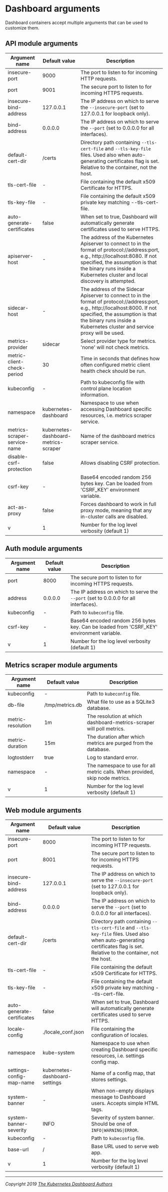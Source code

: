 # Dashboard arguments

Dashboard containers accept multiple arguments that can be used to customize them.

## API module arguments
| Argument name                | Default value                        | Description                                                                                                                                                                                                                                         |
|------------------------------|--------------------------------------|-----------------------------------------------------------------------------------------------------------------------------------------------------------------------------------------------------------------------------------------------------|
| insecure-port	               | 9000                                 | The port to listen to for incoming HTTP requests.                                                                                                                                                                                                   |
| port                         | 9001                                 | The secure port to listen to for incoming HTTPS requests.                                                                                                                                                                                           |
| insecure-bind-address        | 127.0.0.1                            | The IP address on which to serve the `--insecure-port` (set to 127.0.0.1 for loopback only).                                                                                                                                                        |
| bind-address                 | 0.0.0.0                              | The IP address on which to serve the `--port` (set to 0.0.0.0 for all interfaces).                                                                                                                                                                  |
| default-cert-dir             | /certs                               | Directory path containing `--tls-cert-file` and `--tls-key-file` files. Used also when auto-generating certificates flag is set. Relative to the container, not the host.                                                                           |
| tls-cert-file                | -                                    | File containing the default x509 Certificate for HTTPS.                                                                                                                                                                                             |
| tls-key-file                 | -                                    | File containing the default x509 private key matching --tls-cert-file.                                                                                                                                                                              |
| auto-generate-certificates   | false                                | When set to true, Dashboard will automatically generate certificates used to serve HTTPS.                                                                                                                                                           |
| apiserver-host               | -                                    | The address of the Kubernetes Apiserver to connect to in the format of protocol://address:port, e.g., http://localhost:8080. If not specified, the assumption is that the binary runs inside a Kubernetes cluster and local discovery is attempted. |
| sidecar-host                 | -                                    | The address of the Sidecar Apiserver to connect to in the format of protocol://address:port, e.g., http://localhost:8000. If not specified, the assumption is that the binary runs inside a Kubernetes cluster and service proxy will be used.      |
| metrics-provider             | sidecar                              | Select provider type for metrics. 'none' will not check metrics.                                                                                                                                                                                    |
| metric-client-check-period   | 30                                   | Time in seconds that defines how often configured metric client health check should be run.                                                                                                                                                         |
| kubeconfig                   | -                                    | Path to kubeconfig file with control plane location information.                                                                                                                                                                                    |
| namespace                    | kubernetes-dashboard                 | Namespace to use when accessing Dashboard specific resources, i.e. metrics scraper service.                                                                                                                                                         |
| metrics-scraper-service-name | kubernetes-dashboard-metrics-scraper | Name of the dashboard metrics scraper service.                                                                                                                                                                                                      |
| disable-csrf-protection      | false                                | Allows disabling CSRF protection.                                                                                                                                                                                                                   |
| csrf-key                     | -                                    | Base64 encoded random 256 bytes key. Can be loaded from 'CSRF_KEY' environment variable.                                                                                                                                                            |
| act-as-proxy                 | false                                | Forces dashboard to work in full proxy mode, meaning that any in-cluster calls are disabled.                                                                                                                                                        |
| v                            | 1                                    | Number for the log level verbosity (default 1)                                                                                                                                                                                                      |                                                                                                                                                                                                                                                                                                |

## Auth module arguments
| Argument name | Default value | Description                                                                              |
|---------------|---------------|------------------------------------------------------------------------------------------|
| port          | 8000          | The secure port to listen to for incoming HTTPS requests.                                |
| address       | 0.0.0.0       | The IP address on which to serve the `--port` (set to 0.0.0.0 for all interfaces).       |
| kubeconfig    | -             | Path to `kubeconfig` file.                                                               |
| csrf-key      | -             | Base64 encoded random 256 bytes key. Can be loaded from 'CSRF_KEY' environment variable. |
| v             | 1             | Number for the log level verbosity (default 1)                                           |                                                                                                                                                                                                                                                                                                |# Metrics scraper module arguments

## Metrics scraper module arguments
| Argument name     | Default value   | Description                                                                  |
|-------------------|-----------------|------------------------------------------------------------------------------|
| kubeconfig        | -               | Path to `kubeconfig` file.                                                   |
| db-file           | /tmp/metrics.db | What file to use as a SQLite3 database.                                      |
| metric-resolution | 1m              | The resolution at which dashboard-metrics-scraper will poll metrics.         |
| metric-duration   | 15m             | The duration after which metrics are purged from the database.               |
| logtostderr       | true            | Log to standard error.                                                       |
| namespace         | -               | The namespace to use for all metric calls. When provided, skip node metrics. |
| v                 | 1               | Number for the log level verbosity (default 1)                               |                                                                                                                                                                                                                                                                                                |

## Web module arguments
| Argument name              | Default value                 | Description                                                                                                                                                               |
|----------------------------|-------------------------------|---------------------------------------------------------------------------------------------------------------------------------------------------------------------------|
| insecure-port	             | 8000                          | The port to listen to for incoming HTTP requests.                                                                                                                         |
| port                       | 8001                          | The secure port to listen to for incoming HTTPS requests.                                                                                                                 |
| insecure-bind-address      | 127.0.0.1                     | The IP address on which to serve the `--insecure-port` (set to 127.0.0.1 for loopback only).                                                                              |
| bind-address               | 0.0.0.0                       | The IP address on which to serve the `--port` (set to 0.0.0.0 for all interfaces).                                                                                        |
| default-cert-dir           | /certs                        | Directory path containing `--tls-cert-file` and `--tls-key-file` files. Used also when auto-generating certificates flag is set. Relative to the container, not the host. |
| tls-cert-file              | -                             | File containing the default x509 Certificate for HTTPS.                                                                                                                   |
| tls-key-file               | -                             | File containing the default x509 private key matching --tls-cert-file.                                                                                                    |
| auto-generate-certificates | false                         | When set to true, Dashboard will automatically generate certificates used to serve HTTPS.                                                                                 |
| locale-config              | ./locale_conf.json            | File containing the configuration of locales.                                                                                                                             |
| namespace                  | kube-system                   | Namespace to use when creating Dashboard specific resources, i.e. settings config map.                                                                                    |
| settings-config-map-name   | kubernetes-dashboard-settings | Name of a config map, that stores settings.                                                                                                                               |
| system-banner              | -                             | When non-empty displays message to Dashboard users. Accepts simple HTML tags.                                                                                             |
| system-banner-severity     | INFO                          | Severity of system banner. Should be one of `INFO\|WARNING\|ERROR`.                                                                                                       |
| kubeconfig                 | -                             | Path to `kubeconfig` file.                                                                                                                                                |
| base-url                   | /                             | Base URL used to serve web app.                                                                                                                                           |
| v                          | 1                             | Number for the log level verbosity (default 1)                                                                                                                            |                                                                                                                                                                                                                                                                                                |
----
_Copyright 2019 [The Kubernetes Dashboard Authors](https://github.com/kubernetes/dashboard/graphs/contributors)_
